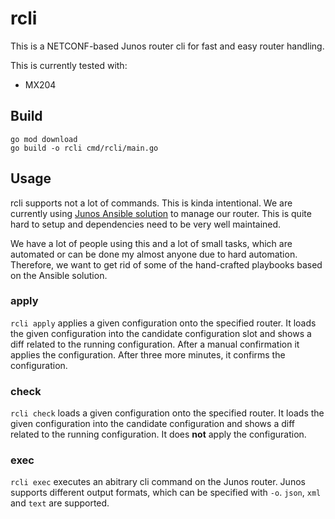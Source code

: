 # rcli

This is a NETCONF-based Junos router cli for fast and easy router handling.

This is currently tested with:

- MX204

## Build

`go mod download`  
`go build -o rcli cmd/rcli/main.go`

## Usage

rcli supports not a lot of commands. This is kinda intentional.
We are currently using [Junos Ansible solution](https://www.juniper.net/documentation/us/en/software/junos-ansible/ansible/topics/concept/junos-ansible-modules-overview.html) to manage our router.
This is quite hard to setup and dependencies need to be very well maintained.

We have a lot of people using this and a lot of small tasks, which are automated or can be done my almost anyone due to hard automation.
Therefore, we want to get rid of some of the hand-crafted playbooks based on the Ansible solution.

### apply

`rcli apply` applies a given configuration onto the specified router. It loads the given configuration into the candidate configuration
slot and shows a diff related to the running configuration. After a manual confirmation it applies the configuration. After three more minutes, it confirms the configuration.

### check

`rcli check` loads a given configuration onto the specified router. It loads the given configuration into the candidate configuration and shows
a diff related to the running configuration. It does **not** apply the configuration.

### exec

`rcli exec` executes an abitrary cli command on the Junos router. Junos supports different output formats, which can be specified with `-o`. `json`, `xml` and `text` are supported.
